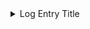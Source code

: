 <details>
  <summary>Log Entry Title</summary>
  <p>This is the content of the log entry. You can add as much text or other Markdown elements as needed here.</p>
</details>
